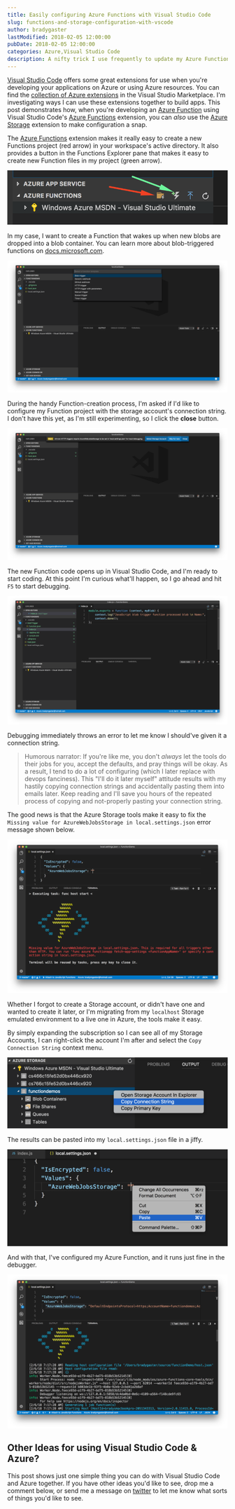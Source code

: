 ```yaml
---
title: Easily configuring Azure Functions with Visual Studio Code
slug: functions-and-storage-configuration-with-vscode
author: bradygaster
lastModified: 2018-02-05 12:00:00
pubDate: 2018-02-05 12:00:00
categories: Azure,Visual Studio Code
description: A nifty trick I use frequently to update my Azure Functions from within Visual Studio Code
---
```


[Visual Studio Code](https://code.visualstudio.com/) offers some great extensions for use when you're developing your applications on Azure or using Azure resources. You can find the [collection of Azure extensions](https://marketplace.visualstudio.com/search?target=VSCode&category=Azure) in the Visual Studio Marketplace. I'm investigating ways I can use these extensions together to build apps. This post demonstrates how, when you're developing an [Azure Function](https://azure.microsoft.com/en-us/services/functions/) using Visual Studio Code's [Azure Functions](https://marketplace.visualstudio.com/items?itemName=ms-azuretools.vscode-azurefunctions) extension, you can *also* use the [Azure Storage](https://marketplace.visualstudio.com/items?itemName=ms-azuretools.vscode-azurestorage) extension to make configuration a snap. 

The [Azure Functions](https://marketplace.visualstudio.com/items?itemName=ms-azuretools.vscode-azurefunctions)  extension makes it really easy to create a new Functions project (red arrow) in your workspace's active directory. It also provides a button in the Functions Explorer pane that makes it easy to create new Function files in my project (green arrow).

![Function toolbar buttons](media/functiontools.png)

In my case, I want to create a Function that wakes up when new blobs are dropped into a blob container. You can learn more about blob-triggered functions on  [docs.microsoft.com](https://docs.microsoft.com/en-us/azure/azure-functions/functions-create-storage-blob-triggered-function). 

![Create a blob trigger function](media/01-blobtrigger-function.png)

During the handy Function-creation process, I'm asked if I'd like to configure my Function project with the storage account's connection string. I don't have this yet, as I'm still experimenting, so I click the **close** button. 

![Skip this](media/02-skip.png)

The new Function code opens up in Visual Studio Code, and I'm ready to start coding. At this point I'm curious what'll happen, so I go ahead and hit `F5` to start debugging.

![Blob Triggered Function code](media/03-resulting-function.png)

Debugging immediately throws an error to let me know I should've given it a connection string. 

>Humorous narrator: If you're like me, you don't *always* let the tools do their jobs for you, accept the defaults, and pray things will be okay. As a result, I tend to do a lot of configuring (which I later replace with devops fanciness). This "I'll do it later myself" attitude results with my hastily copying connection strings and accidentally pasting them into emails later. Keep reading and I'll save you hours of the repeated process of copying and not-properly pasting your connection string. 

The good news is that the Azure Storage tools make it easy to fix the `Missing value for AzureWebJobsStorage in local.settings.json` error message shown below. 

![Missing value for AzureWebJobsStorage in local.settings.json error](media/06-runtime-error.png)

Whether I forgot to create a Storage account, or didn't have one and wanted to create it later, or I'm migrating from my `localhost` Storage emulated environment to a live one in Azure, the tools make it easy.

By simply expanding the subscription so I can see all of my Storage Accounts, I can right-click the account I'm after and select the `Copy Connection String` context menu. 

![Copy the connection string](media/04-copy-connection-string.png)

The results can be pasted into my `local.settings.json` file in a jiffy. 

![Paste the connection string](media/05-paste.png)

And with that, I've configured my Azure Function, and it runs just fine in the debugger. 

![Running fine now](media/07-running-fine.png)

## Other Ideas for using Visual Studio Code &amp; Azure?

This post shows just one simple thing you can do with Visual Studio Code and Azure together. If you have other ideas you'd like to see, drop me a comment below, or send me a message on [twitter](http://twitter.com/bradygaster) to let me know what sorts of things you'd like to see. 

